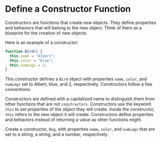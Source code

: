 # Define a Constructor Function
Constructors are functions that create new objects. They define properties and behaviors that will belong to the new object. Think of them as a blueprint for the creation of new objects.

Here is an example of a constructor:
```javascript
function Bird() {
  this.name = "Albert";
  this.color = "blue";
  this.numLegs = 2;
}
```
This constructor defines a ```Bird``` object with properties ```name```, ```color```, and ```numLegs``` set to Albert, blue, and 2, respectively. Constructors follow a few conventions:

Constructors are defined with a capitalized name to distinguish them from other functions that are not ```constructors```.
Constructors use the keyword ```this``` to set properties of the object they will create. Inside the constructor, ```this``` refers to the new object it will create.
Constructors define properties and behaviors instead of returning a value as other functions might.

Create a constructor, ```Dog```, with properties ```name```, ```color```, and ```numLegs``` that are set to a string, a string, and a number, respectively.

